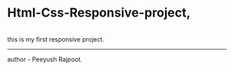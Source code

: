# Html-Css-Responsive-project,
<br>
this is my first responsive project.
<hr>
author - Peeyush Rajpoot.
